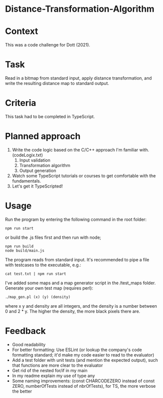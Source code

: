 # Distance-Transformation-Algorithm

# Context
This was a code challenge for Dott (2021).

# Task
Read in a bitmap from standard input, apply distance transformation, and write the resulting distance map to standard output.

# Criteria
This task had to be completed in TypeScript.

# Planned approach
1. Write the code logic based on the C/C++ approach I'm familiar with. (codeLogix.txt)
    1. Input validation
    2. Transformation algorithm
    3. Output generation
2. Watch some TypeScript tutorials or courses to get comfortable with the fundamentals.
3. Let's get it TypeScripted!

# Usage
Run the program by entering the following command in the root folder:
```
npm run start
```

or build the .js files first and then run with node;
```
npm run build
node build/main.js
```

The program reads from standard input. It's recommended to pipe a file with testcases to the executable, e.g.:
```
cat test.txt | npm run start
```

I've added some maps and a map generator script in the /test_maps folder. Generate your own test map (requires perl):
```
./map_gen.pl (x) (y) (density)
```
where x y and density are all integers, and the density is a number between 0 and 2 * y. The higher the density, the more black pixels there are.

# Feedback
* Good readability
* For better formatting: Use ESLint (or lookup the company's code formatting standard; it'd make my code easier to read to the evaluator)
* Add a test folder with unit tests (and mention the expected output), such that functions are more clear to the evaluator
* Get rid of the nested for/if in my main
* In my readme explain my use of type any
* Some naming improvements: (const CHARCODEZERO instead of const ZERO, numberOfTests instead of nbrOfTests), for TS, the more verbose the better

